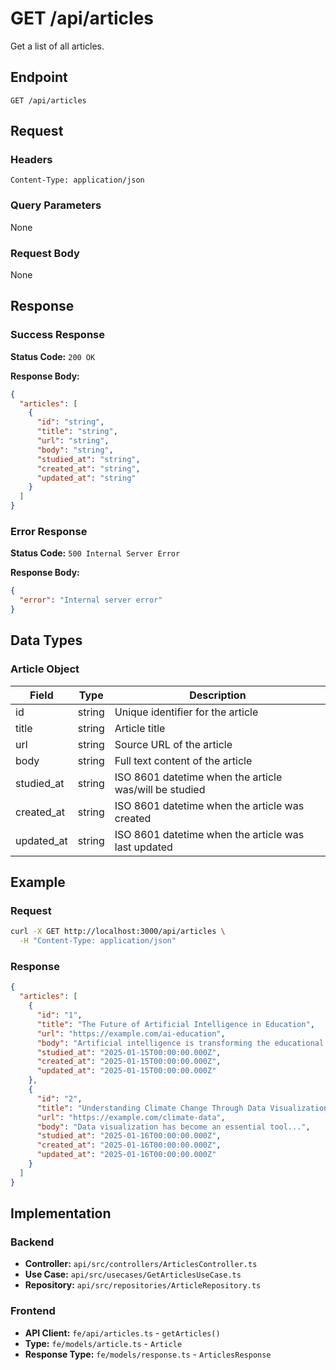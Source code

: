 # GET /api/articles

Get a list of all articles.

## Endpoint

```
GET /api/articles
```

## Request

### Headers

```
Content-Type: application/json
```

### Query Parameters

None

### Request Body

None

## Response

### Success Response

**Status Code:** `200 OK`

**Response Body:**

```json
{
  "articles": [
    {
      "id": "string",
      "title": "string",
      "url": "string",
      "body": "string",
      "studied_at": "string",
      "created_at": "string",
      "updated_at": "string"
    }
  ]
}
```

### Error Response

**Status Code:** `500 Internal Server Error`

**Response Body:**

```json
{
  "error": "Internal server error"
}
```

## Data Types

### Article Object

| Field | Type | Description |
|-------|------|-------------|
| id | string | Unique identifier for the article |
| title | string | Article title |
| url | string | Source URL of the article |
| body | string | Full text content of the article |
| studied_at | string | ISO 8601 datetime when the article was/will be studied |
| created_at | string | ISO 8601 datetime when the article was created |
| updated_at | string | ISO 8601 datetime when the article was last updated |

## Example

### Request

```bash
curl -X GET http://localhost:3000/api/articles \
  -H "Content-Type: application/json"
```

### Response

```json
{
  "articles": [
    {
      "id": "1",
      "title": "The Future of Artificial Intelligence in Education",
      "url": "https://example.com/ai-education",
      "body": "Artificial intelligence is transforming the educational landscape...",
      "studied_at": "2025-01-15T00:00:00.000Z",
      "created_at": "2025-01-15T00:00:00.000Z",
      "updated_at": "2025-01-15T00:00:00.000Z"
    },
    {
      "id": "2",
      "title": "Understanding Climate Change Through Data Visualization",
      "url": "https://example.com/climate-data",
      "body": "Data visualization has become an essential tool...",
      "studied_at": "2025-01-16T00:00:00.000Z",
      "created_at": "2025-01-16T00:00:00.000Z",
      "updated_at": "2025-01-16T00:00:00.000Z"
    }
  ]
}
```

## Implementation

### Backend

- **Controller:** `api/src/controllers/ArticlesController.ts`
- **Use Case:** `api/src/usecases/GetArticlesUseCase.ts`
- **Repository:** `api/src/repositories/ArticleRepository.ts`

### Frontend

- **API Client:** `fe/api/articles.ts` - `getArticles()`
- **Type:** `fe/models/article.ts` - `Article`
- **Response Type:** `fe/models/response.ts` - `ArticlesResponse`

